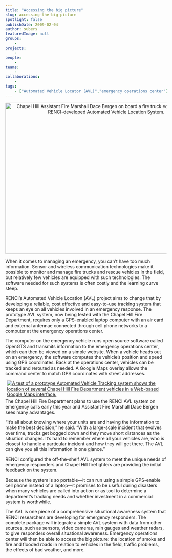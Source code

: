 ```yaml
---
title: "Accessing the big picture"
slug: accessing-the-big-picture
spotlight: false
publishDate: 2009-02-04
author: subers
featuredImage: null
groups:
    - 
projects:
    - 
people:
    - 
teams: 
    - 
collaborations:
    - 
tags:
    - ["Automated Vehicle Locator (AVL)","emergency operations center"]
---
```

<p style="text-align: center;"><a title="Chapel Hill Assistant Fire Marshall Dace Bergen on board a fire truck equipped with the RENCI-developed Automated Vehicle Location System." href="http://www.renci.org/wp-content/uploads/2009/02/avl_intruck.jpg"><img class="aligncenter size-large wp-image-2265" title="Chapel Hill Assistant Fire Marshall Dace Bergen on board a fire truck equipped with the RENCI-developed Automated Vehicle Location System." src="http://www.renci.org/wp-content/uploads/2009/02/avl_intruck-630x472.jpg" alt="Chapel Hill Assistant Fire Marshall Dace Bergen on board a fire truck equipped with the RENCI-developed Automated Vehicle Location System." width="630" height="472" /></a></p>

<p>When it comes to managing an emergency, you can’t have too much information. Sensor and wireless communication technologies make it possible to monitor and manage fire trucks and rescue vehicles in the field, but relatively few vehicles are equipped with such technologies. The software needed for such systems is often costly and the learning curve steep. <!--more--></p>

<p>RENCI’s Automated Vehicle Location (AVL) project aims to change that by developing a reliable, cost effective and easy-to-use tracking system that keeps an eye on all vehicles involved in an emergency response.  The prototype AVL system, now being tested with the Chapel Hill Fire Department, requires only a GPS-enabled laptop computer with an air card and external antennae connected through cell phone networks to a computer at the emergency operations center.</p>

<p>The computer on the emergency vehicle runs open source software called OpenGTS and transmits information to the emergency operations center, which can then be viewed on a simple website. When a vehicle heads out on an emergency, the software computes the vehicle’s position and speed using GPS coordinates. Back at the operations center, vehicles can be tracked and rerouted as needed.  A Google Maps overlay allows the command center to match GPS coordinates with street addresses.</p>

<p><a title="A test of a prototype Automated Vehicle Tracking system shows the location of several Chapel Hill Fire Department vehicles in a Web-based Google Maps interface." href="http://www.renci.org/wp-content/uploads/2009/02/em-track-chfd.jpg"><img class="alignright size-medium wp-image-2267" style="margin-left: 5px; margin-bottom: 5px;" title="A test of a prototype Automated Vehicle Tracking system shows the location of several Chapel Hill Fire Department vehicles in a Web-based Google Maps interface." src="http://www.renci.org/wp-content/uploads/2009/02/em-track-chfd-274x300.jpg" alt="A test of a prototype Automated Vehicle Tracking system shows the location of several Chapel Hill Fire Department vehicles in a Web-based Google Maps interface." /></a>The Chapel Hill Fire Department plans to use the RENCI AVL system on emergency calls early this year and Assistant Fire Marshall Dace Bergen sees many advantages.</p>

<p>“It’s all about knowing where your units are and having the information to make the best decision,” he said. “With a large-scale incident that evolves over time, trucks get bogged down and they move short distances as the situation changes. It’s hard to remember where all your vehicles are, who is closest to handle a particular incident and how they will get there. The AVL can give you all this information in one glance.”</p>

<p>RENCI configured the off-the-shelf AVL system to meet the unique needs of emergency responders and Chapel Hill firefighters are providing the initial feedback on the system.</p>

<p>Because the system is so portable—it can run using a simple GPS-enable cell phone instead of a laptop—it promises to be useful during disasters when many vehicles are called into action or as tool to determine a department’s tracking needs and whether investment in a commercial system is worthwhile.</p>

<p>The AVL is one piece of a comprehensive situational awareness system that RENCI researchers are developing for emergency responders. The complete package will integrate a simple AVL system with data from other sources, such as sensors, video cameras, rain gauges and weather radars, to give responders overall situational awareness. Emergency operations center will then be able to access the big picture: the location of smoke and fire and flooded roads in relation to vehicles in the field, traffic problems, the effects of bad weather, and more.</p>
